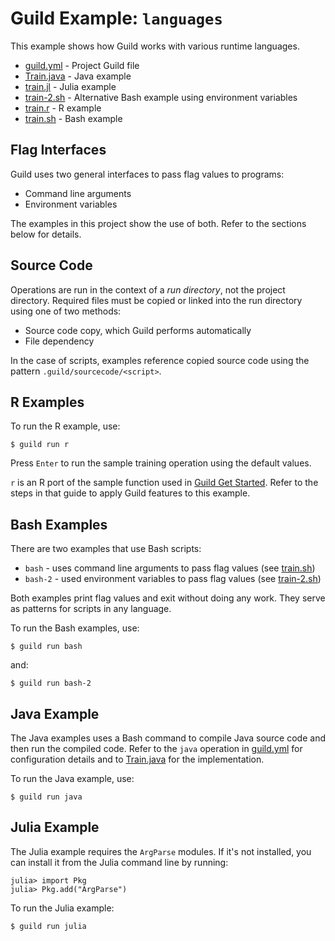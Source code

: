 # Guild Example: `languages`

This example shows how Guild works with various runtime languages.

- [guild.yml](guild.yml) - Project Guild file
- [Train.java](Train.java) - Java example
- [train.jl](train.jl) - Julia example
- [train-2.sh](train-2.sh) - Alternative Bash example using environment variables
- [train.r](train.r) - R example
- [train.sh](train.sh) - Bash example

## Flag Interfaces

Guild uses two general interfaces to pass flag values to programs:

- Command line arguments
- Environment variables

The examples in this project show the use of both. Refer to the
sections below for details.

## Source Code

Operations are run in the context of a *run directory*, not the
project directory. Required files must be copied or linked into the
run directory using one of two methods:

- Source code copy, which Guild performs automatically
- File dependency

In the case of scripts, examples reference copied source code using
the pattern `.guild/sourcecode/<script>`.

## R Examples

To run the R example, use:

```
$ guild run r
```

Press `Enter` to run the sample training operation using the default
values.

`r` is an R port of the sample function used in [Guild Get
Started](https://guild.ai/docs/start/). Refer to the steps in that
guide to apply Guild features to this example.

## Bash Examples

There are two examples that use Bash scripts:

- `bash` - uses command line arguments to pass flag values
  (see [train.sh](train.sh))
- `bash-2` - used environment variables to pass flag values (see
  [train-2.sh](train-2.sh))

Both examples print flag values and exit without doing any work. They
serve as patterns for scripts in any language.

To run the Bash examples, use:

```
$ guild run bash
```

and:

```
$ guild run bash-2
```

## Java Example

The Java examples uses a Bash command to compile Java source code and
then run the compiled code. Refer to the `java` operation in
[guild.yml](guild.yml) for configuration details and to
[Train.java](Train.java) for the implementation.

To run the Java example, use:

```
$ guild run java
```

## Julia Example

The Julia example requires the `ArgParse` modules. If it's not
installed, you can install it from the Julia command line by running:

```
julia> import Pkg
julia> Pkg.add("ArgParse")
```

To run the Julia example:

```
$ guild run julia
```
